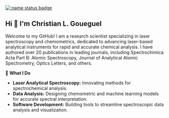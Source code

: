 [![:name status badge](https://christiangoueguel.r-universe.dev/badges/:name)](https://christiangoueguel.r-universe.dev/)
## Hi 👋 I'm Christian L. Goueguel

Welcome to my GitHub! I am a research scientist specializing in laser spectroscopy and chemometrics, dedicated to advancing laser-based analytical instruments for rapid and accurate chemical analysis. I have authored over 20 publications in leading journals, including Spectrochimica Acta Part B: Atomic Spectroscopy, Journal of Analytical Atomic Spectrometry, Optics Letters, and others.

🔬 **What I Do**
-  **Laser Analytical Spectroscopy:** Innovating methods for spectrochemical analysis.
-  **Data Analysis:** Designing chemometric and machine learning models for accurate spectral interpretation.
-  **Software Development:** Building tools to streamline spectroscopic data analysis and visualization.

<!--
**ChristianGoueguel/ChristianGoueguel** is a ✨ _special_ ✨ repository because its `README.md` (this file) appears on your GitHub profile.

Here are some ideas to get you started:

- 🔭 I’m currently working on ...
- 🌱 I’m currently learning ...
- 👯 I’m looking to collaborate on ...
- 🤔 I’m looking for help with ...
- 💬 Ask me about ...
- 📫 How to reach me: ...
- 😄 Pronouns: ...
- ⚡ Fun fact: ...
-->
